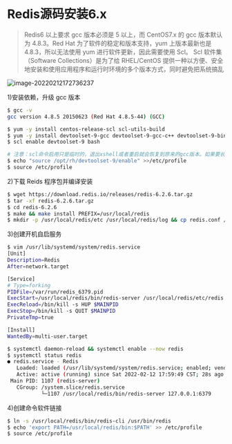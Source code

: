 # Redis源码安装6.x

> Redis6 以上要求 gcc 版本必须是 5 以上，而 CentOS7.x 的 gcc 版本默认为 4.8.3。Red Hat 为了软件的稳定和版本支持，yum 上版本最新也是 4.8.3，所以无法使用 yum 进行软件更新，因此需要使用 Scl。
> Scl 软件集（Software Collections）是为了给 RHEL/CentOS 提供一种以方便、安全地安装和使用应用程序和运行时环境的多个版本方式，同时避免把系统搞乱

[Redis 官网地址]:https://redis.io/
[Redis 下载地址]:https://download.redis.io/releases/

![image-20220212172736237](https://yuikuen-1259273046.cos.ap-guangzhou.myqcloud.com/devops/image-20220212172736237.png)

1)安装依赖，升级 gcc 版本

```bash
$ gcc -v 
gcc version 4.8.5 20150623 (Red Hat 4.8.5-44) (GCC)

$ yum -y install centos-release-scl scl-utils-build
$ yum -y install devtoolset-9-gcc devtoolset-9-gcc-c++ devtoolset-9-binutils
$ scl enable devtoolset-9 bash

# 注意：scl命令启用只是临时的，退出xshell或者重启就会恢复到原来的gcc版本。如果要长期生效的话，执行如下：
$ echo "source /opt/rh/devtoolset-9/enable" >>/etc/profile
$ source /etc/profile
```

2)下载 Reids 程序包并编译安装

```bash
$ wget https://download.redis.io/releases/redis-6.2.6.tar.gz
$ tar -xf redis-6.2.6.tar.gz
$ cd redis-6.2.6
$ make && make install PREFIX=/usr/local/redis
$ mkdir -p /usr/local/redis/etc /usr/local/redis/log && cp redis.conf /usr/local/redis/etc/
```

3)创建开机自启服务

```bash
$ vim /usr/lib/systemd/system/redis.service
[Unit]
Description=Redis
After=network.target

[Service]
# Type=forking
PIDFile=/var/run/redis_6379.pid
ExecStart=/usr/local/redis/bin/redis-server /usr/local/redis/etc/redis.conf
ExecReload=/bin/kill -s HUP $MAINPID
ExecStop=/bin/kill -s QUIT $MAINPID
PrivateTmp=true

[Install]
WantedBy=multi-user.target

$ systemctl daemon-reload && systemctl enable --now redis
$ systemctl status redis
● redis.service - Redis
   Loaded: loaded (/usr/lib/systemd/system/redis.service; enabled; vendor preset: disabled)
   Active: active (running) since Sat 2022-02-12 17:59:49 CST; 28s ago
 Main PID: 1107 (redis-server)
   CGroup: /system.slice/redis.service
           └─1107 /usr/local/redis/bin/redis-server 127.0.0.1:6379
```

4)创建命令软件链接

```bash
$ ln -s /usr/local/redis/bin/redis-cli /usr/bin/redis
$ echo 'export PATH=/usr/local/redis/bin:$PATH' >> /etc/profile
$ source /etc/profile
```